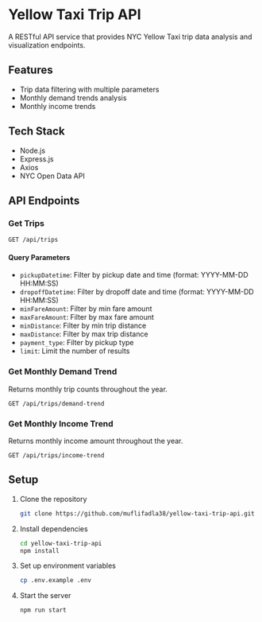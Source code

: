 # Yellow Taxi Trip API

A RESTful API service that provides NYC Yellow Taxi trip data analysis and visualization endpoints.

## Features

- Trip data filtering with multiple parameters
- Monthly demand trends analysis
- Monthly income trends

## Tech Stack

- Node.js
- Express.js
- Axios
- NYC Open Data API

## API Endpoints

### Get Trips
    GET /api/trips

#### Query Parameters
- `pickupDatetime`: Filter by pickup date and time (format: YYYY-MM-DD HH:MM:SS)
- `dropoffDatetime`: Filter by dropoff date and time (format: YYYY-MM-DD HH:MM:SS)
- `minFareAmount`: Filter by min fare amount
- `maxFareAmount`: Filter by max fare amount
- `minDistance`: Filter by min trip distance
- `maxDistance`: Filter by max trip distance
- `payment_type`: Filter by pickup type
- `limit`: Limit the number of results

### Get Monthly Demand Trend
Returns monthly trip counts throughout the year.

    GET /api/trips/demand-trend

### Get Monthly Income Trend
Returns monthly income amount throughout the year.

    GET /api/trips/income-trend


## Setup

1. Clone the repository
    ```bash
    git clone https://github.com/muflifadla38/yellow-taxi-trip-api.git

2. Install dependencies
    ```bash
    cd yellow-taxi-trip-api
    npm install

3. Set up environment variables
    ```bash
    cp .env.example .env

4. Start the server
    ```bash
    npm run start
